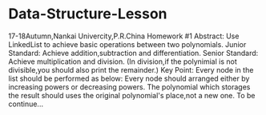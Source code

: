 # Data-Structure-Lesson
17-18Autumn,Nankai Univercity,P.R.China
Homework #1
Abstract:
Use LinkedList to achieve basic operations between two polynomials.
Junior Standard:
Achieve addition,subtraction and differentiation.
Senior Standard:
Achieve multiplication and division.
(In division,if the polynimial is not divisible,you should also print the remainder.)
Key Point:
Every node in the list should be performed as below:
Every node should arranged either by increasing powers or decreasing powers.
The polynomial which storages the result should uses the original polynomial's place,not a new one.
To be continue...
